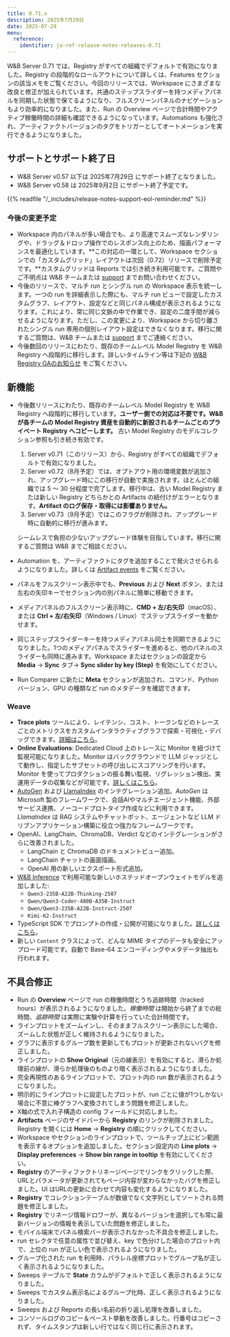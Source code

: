 ```yaml
---
title: 0.71.x
description: 2025年7月29日
date: 2025-07-29
menu:
  reference:
    identifier: ja-ref-release-notes-releases-0.71
---
```


W&B Server 0.71 では、Registry がすべての組織でデフォルトで有効になりました。Registry の段階的なロールアウトについて詳しくは、Features セクションの該当メモをご覧ください。今回のリリースでは、Workspace にさまざまな改良と修正が加えられています。共通のステップスライダーを持つメディアパネルを同期した状態で保てるようになり、フルスクリーンパネルのナビゲーションもより効率的になりました。また、Run の Overview ページで合計時間やアクティブ稼働時間の詳細も確認できるようになっています。Automations も強化され、アーティファクトバージョンのタグをトリガーとしてオートメーションを実行できるようになりました。



## サポートとサポート終了日
<ul>
  <li>W&B Server v0.57 以下は 2025年7月29日 にサポート終了となりました。</li>
  <li>W&B Server v0.58 は 2025年9月2日 にサポート終了予定です。</li>
</ul>

{{% readfile "/_includes/release-notes-support-eol-reminder.md" %}}

### 今後の変更予定

- Workspace 内のパネルが多い場合でも、より高速でスムーズなレンダリングや、ドラッグ＆ドロップ操作でのレスポンス向上のため、描画パフォーマンスを最適化しています。**この対応の一環として、Workspace セクションでの「カスタムグリッド」レイアウトは次回（0.72）リリースで削除予定です。**カスタムグリッドは Reports では引き続き利用可能です。ご質問やご不明点は W&B チームまたは [support](mailto:support@wandb.ai) までお問い合わせください。
- 今後のリリースで、マルチ run とシングル run の Workspace 表示を統一します。一つの run を詳細表示した際にも、マルチ run ビューで設定したカスタムグラフ、レイアウト、設定などと同じパネル構成が表示されるようになります。これにより、常に同じ文脈の中で作業でき、設定の二度手間が減らせるようになります。ただし、この変更により、Workspace から切り離されたシングル run 専用の個別レイアウト設定はできなくなります。移行に関するご質問は、W&B チームまたは [support](mailto:support@wandb.ai) までご連絡ください。
- 今後数回のリリースにわたり、既存のチームレベル Model Registry を W&B Registry へ段階的に移行します。詳しいタイムライン等は下記の [W&B Registry GAのお知らせ](#registry_ga_announcement) をご覧ください。

## 新機能
- <a id="registry_ga_announcement"></a> 今後数リリースにわたり、既存のチームレベル Model Registry を W&B Registry へ段階的に移行しています。**ユーザー側での対応は不要です。W&B が各チームの Model Registry 資産を自動的に新設されるチームごとのプライベート Registry へコピーします。** 古い Model Registry のモデルコレクション参照も引き続き有効です。
    1. Server v0.71（このリリース）から、Registry がすべての組織でデフォルトで有効になりました。
    2. Server v0.72（8月予定）では、オプトアウト用の環境変数が追加され、アップグレード時にこの移行が自動で実施されます。ほとんどの組織では 5 ～ 30 分程度で完了します。移行中は、古い Model Registry または新しい Registry どちらかとの Artifacts の紐付けがエラーとなります。**Artifact のログ保存・取得には影響ありません。**
    3. Server v0.73（9月予定）ではこのフラグが削除され、アップグレード時に自動的に移行が進みます。

    シームレスで負担の少ないアップグレード体験を目指しています。移行に関するご質問は W&B までご相談ください。
- Automation を、アーティファクトにタグを追加することで発火させられるようになりました。詳しくは [Artifact events](/guides/core/automations/automation-events#artifact-events) をご覧ください。
- パネルをフルスクリーン表示中でも、**Previous** および **Next** ボタン、または左右の矢印キーでセクション内の別パネルに簡単に移動できます。
- メディアパネルのフルスクリーン表示時に、**CMD + 左/右矢印**（macOS）、または **Ctrl + 左/右矢印**（Windows / Linux）でステップスライダーを動かせます。
- 同じステップスライダーキーを持つメディアパネル同士を同期できるようになりました。1つのメディアパネルでスライダーを進めると、他のパネルのスライダーも同時に進みます。Workspace またはセクションの設定から **Media** → **Sync** タブ→ **Sync slider by key (Step)** を有効にしてください。
- Run Comparer に新たに **Meta** セクションが追加され、コマンド、Python バージョン、GPU の種類など run のメタデータを確認できます。

### Weave
- **Trace plots** ツールにより、レイテンシ、コスト、トークンなどのトレースごとのメトリクスをカスタムインタラクティブグラフで探索・可視化・デバッグできます。[詳細はこちら](https://weave-docs.wandb.ai/guides/tracking/trace-plots/)。
- **Online Evaluations**: Dedicated Cloud 上のトレースに Monitor を紐づけて監視可能になりました。Monitor はバックグラウンドで LLM ジャッジとして動作し、指定したサブセットの呼び出しにスコアリングを行います。Monitor を使ってプロダクションの振る舞い監視、リグレッション検出、実運用データの収集などが可能です。[詳しくはこちら](https://weave-docs.wandb.ai/guides/evaluation/guardrails_and_monitors)。
- [AutoGen](https://weave-docs.wandb.ai/guides/integrations/autogen) および [LlamaIndex](https://weave-docs.wandb.ai/guides/integrations/llamaindex) のインテグレーション追加。_AutoGen_ は Microsoft 製のフレームワークで、会話AIやマルチエージェント機能、外部サービス連携、ノーコードプロトタイプ作成などに利用できます。_LlamaIndex_ は RAG システムやチャットボット、エージェントなど LLM ドリブンアプリケーション構築に役立つ強力なフレームワークです。
- OpenAI、LangChain、ChromaDB、Verdict などのインテグレーションがさらに改善されました。
  - LangChain と ChromaDB のドキュメントビュー追加。
  - LangChain チャットの画面描画。
  - OpenAI 用の新しいエクスポート形式追加。
- [W&B Inference](https://wandb.ai/inference) で利用可能な新しいホステッドオープンウェイトモデルを追加しました:
    - `Qwen3-235B-A22B-Thinking-2507`
    - `Qwen/Qwen3-Coder-480B-A35B-Instruct`
    - `Qwen/Qwen3-235B-A22B-Instruct-2507`
    - `Kimi-K2-Instruct`
- TypeScript SDK でプロンプトの作成・公開が可能になりました。[詳しくはこちら](https://weave-docs.wandb.ai/guides/core-types/prompts/)。
- 新しい `Content` クラスによって、どんな MIME タイプのデータも安全にアップロード可能です。自動で Base-64 エンコーディングやメタデータ抽出も行われます。

## 不具合修正
- Run の **Overview** ページで run の稼働時間とうち追跡時間（tracked hours）が表示されるようになりました。*稼働時間* は開始から終了までの総時間、*追跡時間* は実際に実験や計算を行っていた合計時間です。
- ラインプロットをズームインし、そのままフルスクリーン表示にした場合、ズームした状態が正しく維持されるようになりました。
- グラフに表示するグループ数を更新してもプロットが更新されないバグを修正しました。
- ラインプロットの **Show Original**（元の線表示）を有効にすると、滑らか処理前の線が、滑らか処理後のものより暗く表示されるようになりました。
- 完全再現性のあるラインプロットで、プロット内の run 数が表示されるようになりました。
- 明示的にラインプロットに設定したプロットが、run ごとに値が1つしかない場合に不意に棒グラフへ変換されてしまう問題を修正しました。
- X軸の式で入れ子構造の config フィールドに対応しました。
- **Artifacts** ページのサイドバーから **Registry** のリンクが削除されました。Registry を開くには **Home** → **Registry** の順にクリックしてください。
- Workspace やセクションのラインプロットで、ツールチップ上にビン範囲を表示するオプションを追加しました。セクション設定内の **Line plots** → **Display preferences** → **Show bin range in tooltip** を有効にしてください。
- **Registry** のアーティファクトリネージページでリンクをクリックした際、URLとパラメータが更新されてもページ内容が変わらなかったバグを修正しました。UI はURLの更新に合わせて内容も変化するようになりました。
- **Registry** でコレクションテーブルが数値でなく文字列としてソートされる問題を修正しました。
- **Registry** でリネージ情報ドロワーが、異なるバージョンを選択しても常に最新バージョンの情報を表示していた問題を修正しました。
- モバイル端末でパネル検索バーが表示されなかった不具合を修正しました。
- run セレクタで任意の属性で並び替え、key で色分けした場合のプロット内で、上位の run が正しい色で表示されるようになりました。
- グループ化された run を利用時、パラレル座標プロットでグループ名が正しく表示されるようになりました。
- Sweeps テーブルで **State** カラムがデフォルトで正しく表示されるようになりました。
- Sweeps でカスタム表示名によるグループ化時、正しく表示されるようになりました。
- Sweeps および Reports の長い名前の折り返し処理を改善しました。
- コンソールログのコピー＆ペースト挙動を改善しました。行番号はコピーされず、タイムスタンプは新しい行ではなく同じ行に表示されます。